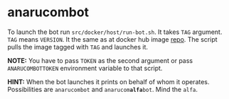 # anarucombot

To launch the bot run `src/docker/host/run-bot.sh`. It takes `TAG` argument.
`TAG` means `VERSION`. It the same as at docker hub image [repo]. The script
pulls the image tagged with `TAG` and launches it.

**NOTE:** You have to pass `TOKEN` as the second argument or pass
`ANARUCOMBOTTOKEN` environment variable to that script.

**HINT:** When the bot launches it prints on behalf of whom it operates.
Possibilities are `anarucombot` and <code>anarucom<b>alfa</b>bot</code>.
Mind the `alfa`.

[repo]: https://hub.docker.com/repository/docker/danissimo/anarucombot
